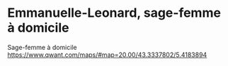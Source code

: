# Emmanuelle-Leonard, sage-femme à domicile
Sage-femme à domicile
https://www.qwant.com/maps/#map=20.00/43.3337802/5.4183894
